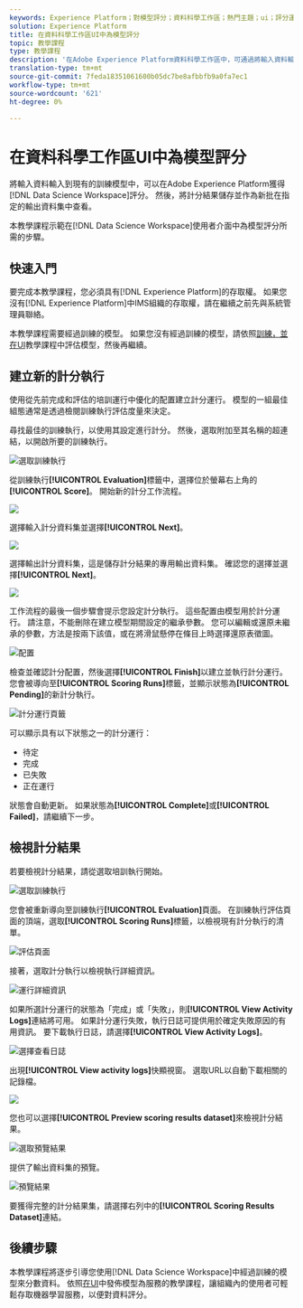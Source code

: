 ```yaml
---
keywords: Experience Platform；對模型評分；資料科學工作區；熱門主題；ui；評分運行；評分結果
solution: Experience Platform
title: 在資料科學工作區UI中為模型評分
topic: 教學課程
type: 教學課程
description: '在Adobe Experience Platform資料科學工作區中，可通過將輸入資料輸入到現有的訓練模型中來獲得評分。 然後，將計分結果儲存並作為新批在指定的輸出資料集中查看。 '
translation-type: tm+mt
source-git-commit: 7feda18351061600b05dc7be8afbbfb9a0fa7ec1
workflow-type: tm+mt
source-wordcount: '621'
ht-degree: 0%

---
```



# 在資料科學工作區UI中為模型評分

將輸入資料輸入到現有的訓練模型中，可以在Adobe Experience Platform獲得[!DNL Data Science Workspace]評分。 然後，將計分結果儲存並作為新批在指定的輸出資料集中查看。

本教學課程示範在[!DNL Data Science Workspace]使用者介面中為模型評分所需的步驟。

## 快速入門

要完成本教學課程，您必須具有[!DNL Experience Platform]的存取權。 如果您沒有[!DNL Experience Platform]中IMS組織的存取權，請在繼續之前先與系統管理員聯絡。

本教學課程需要經過訓練的模型。 如果您沒有經過訓練的模型，請依照[訓練，並在UI](./train-evaluate-model-ui.md)教學課程中評估模型，然後再繼續。

## 建立新的計分執行

使用從先前完成和評估的培訓運行中優化的配置建立計分運行。 模型的一組最佳組態通常是透過檢閱訓練執行評估度量來決定。

尋找最佳的訓練執行，以使用其設定進行計分。 然後，選取附加至其名稱的超連結，以開啟所要的訓練執行。

![選取訓練執行](../images/models-recipes/score/select-run.png)

從訓練執行&#x200B;**[!UICONTROL Evaluation]**&#x200B;標籤中，選擇位於螢幕右上角的&#x200B;**[!UICONTROL Score]**。 開始新的計分工作流程。

![](../images/models-recipes/score/training_run_overview.png)

選擇輸入計分資料集並選擇&#x200B;**[!UICONTROL Next]**。

![](../images/models-recipes/score/scoring_input.png)

選擇輸出計分資料集，這是儲存計分結果的專用輸出資料集。 確認您的選擇並選擇&#x200B;**[!UICONTROL Next]**。

![](../images/models-recipes/score/scoring_results.png)

工作流程的最後一個步驟會提示您設定計分執行。 這些配置由模型用於計分運行。
請注意，不能刪除在建立模型期間設定的繼承參數。 您可以編輯或還原未繼承的參數，方法是按兩下該值，或在將滑鼠懸停在條目上時選擇還原表徵圖。

![配置](../images/models-recipes/score/configuration.png)

檢查並確認計分配置，然後選擇&#x200B;**[!UICONTROL Finish]**&#x200B;以建立並執行計分運行。 您會被導向至&#x200B;**[!UICONTROL Scoring Runs]**&#x200B;標籤，並顯示狀態為&#x200B;**[!UICONTROL Pending]**&#x200B;的新計分執行。

![計分運行頁籤](../images/models-recipes/score/scoring_runs_tab.png)

可以顯示具有以下狀態之一的計分運行：
- 待定
- 完成
- 已失敗
- 正在運行

狀態會自動更新。 如果狀態為&#x200B;**[!UICONTROL Complete]**&#x200B;或&#x200B;**[!UICONTROL Failed]**，請繼續下一步。

## 檢視計分結果

若要檢視計分結果，請從選取培訓執行開始。

![選取訓練執行](../images/models-recipes/score/select-run.png)

您會被重新導向至訓練執行&#x200B;**[!UICONTROL Evaluation]**&#x200B;頁面。 在訓練執行評估頁面的頂端，選取&#x200B;**[!UICONTROL Scoring Runs]**&#x200B;標籤，以檢視現有計分執行的清單。

![評估頁面](../images/models-recipes/score/view_scoring_runs.png)

接著，選取計分執行以檢視執行詳細資訊。

![運行詳細資訊](../images/models-recipes/score/view_details.png)

如果所選計分運行的狀態為「完成」或「失敗」，則&#x200B;**[!UICONTROL View Activity Logs]**&#x200B;連結將可用。 如果計分運行失敗，執行日誌可提供用於確定失敗原因的有用資訊。 要下載執行日誌，請選擇&#x200B;**[!UICONTROL View Activity Logs]**。

![選擇查看日誌](../images/models-recipes/score/view_logs.png)

出現&#x200B;**[!UICONTROL View activity logs]**&#x200B;快顯視窗。 選取URL以自動下載相關的記錄檔。

![](../images/models-recipes/score/activity_logs.png)

您也可以選擇&#x200B;**[!UICONTROL Preview scoring results dataset]**&#x200B;來檢視計分結果。

![選取預覽結果](../images/models-recipes/score/view_results.png)

提供了輸出資料集的預覽。

![預覽結果](../images/models-recipes/score/preview_results.png)

要獲得完整的計分結果集，請選擇右列中的&#x200B;**[!UICONTROL Scoring Results Dataset]**&#x200B;連結。

## 後續步驟

本教學課程將逐步引導您使用[!DNL Data Science Workspace]中經過訓練的模型來分數資料。 依照[在UI](./publish-model-service-ui.md)中發佈模型為服務的教學課程，讓組織內的使用者可輕鬆存取機器學習服務，以便對資料評分。
